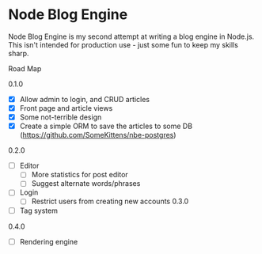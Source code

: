 # Node Blog Engine

Node Blog Engine is my second attempt at writing a blog engine in Node.js.  This isn't intended for production use - just some fun to keep my skills sharp.

Road Map

0.1.0
 - [x] Allow admin to login, and CRUD articles
 - [x] Front page and article views
 - [x] Some not-terrible design
 - [x] Create a simple ORM to save the articles to some DB (https://github.com/SomeKittens/nbe-postgres)

0.2.0
 - [ ] Editor
   - [ ] More statistics for post editor
   - [ ] Suggest alternate words/phrases
 - [ ] Login
   - [ ] Restrict users from creating new accounts
0.3.0
 - [ ] Tag system

0.4.0
 - [ ] Rendering engine